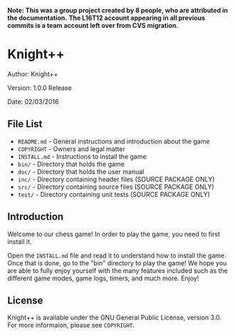 **Note: This was a group project created by 8 people, who are attributed in the documentation.**
**The L16T12 account appearing in all previous commits is a team account left over from CVS migration.**

Knight++
========

Author: Knight++

Version: 1.0.0 Release

Date: 02/03/2016

File List
---------
* `README.md` - General instructions and introduction about the game
* `COPYRIGHT` - Owners and legal matter
* `INSTALL.md` - Instructions to install the game
* `bin/` - Directory that holds the game
* `doc/` - Directory that holds the user manual
* `inc/` - Directory containing header files (SOURCE PACKAGE ONLY)
* `src/` - Directory containing source files (SOURCE PACKAGE ONLY)
* `test/` - Directory containing unit tests (SOURCE PACKAGE ONLY)

Introduction
-------------
Welcome to our chess game! In order to play the game, you need to first install it.

Open the `INSTALL.md` file and read it to understand how to install the game. Once that is done, go to the "bin" directory to play the game! We hope you are able to fully enjoy yourself with the many features included such as the different game modes, game logs, timers, and much more. Enjoy!

License
-------
Knight++ is available under the GNU General Public License, version 3.0. For more informaion, please see `COPYRIGHT`.
